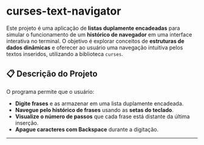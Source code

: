 # curses-text-navigator

Este projeto é uma aplicação de **listas duplamente encadeadas** para simular o funcionamento de um **histórico de navegador** em uma interface interativa no terminal. O objetivo é explorar conceitos de **estruturas de dados dinâmicas** e oferecer ao usuário uma navegação intuitiva pelos textos inseridos, utilizando a biblioteca `curses`.

## 📋 Descrição do Projeto

O programa permite que o usuário:
- **Digite frases** e as armazenar em uma lista duplamente encadeada.
- **Navegue pelo histórico de frases** usando as **setas do teclado**.
- **Visualize o número de passos** que cada frase está distante da última inserção.
- **Apague caracteres com Backspace** durante a digitação.
---


